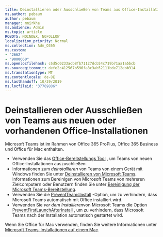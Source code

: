 ```yaml
---
title: Deinstallieren oder Ausschließen von Teams aus Office-Installationen
ms.author: pebaum
author: pebaum
manager: mnirkhe
ms.audience: Admin
ms.topic: article
ROBOTS: NOINDEX, NOFOLLOW
localization_priority: Normal
ms.collection: Adm_O365
ms.custom:
- "2662"
- "9000660"
ms.openlocfilehash: c6d5c0233acb8fb71127dcb54c719b71aa1a5bcb
ms.sourcegitcommit: defe2c412567b596fa8c3ab52111bde712ebb314
ms.translationtype: MT
ms.contentlocale: de-DE
ms.lasthandoff: 10/29/2019
ms.locfileid: "37769806"
---
```

# <a name="uninstall-or-exclude-teams-from-new-or-existing-office-installations"></a>Deinstallieren oder Ausschließen von Teams aus neuen oder vorhandenen Office-Installationen

Microsoft Teams ist im Rahmen von Office 365 ProPlus, Office 365 Business und Office für Mac enthalten.

- Verwenden Sie das [Office-Bereitstellungs Tool](https://docs.microsoft.com/deployoffice/teams-install#how-to-exclude-microsoft-teams-from-new-installations-of-office-365-proplus) , um Teams von neuen Office-Installationen auszuschließen.
- Informationen zum *deinstallieren* von Teams von einem Gerät mit Windows finden Sie unter [Deinstallieren von Microsoft Teams](https://support.office.com/article/3b159754-3c26-4952-abe7-57d27f5f4c81). Informationen zum Bereinigen von Microsoft Teams von mehreren Zielcomputern oder Benutzern finden Sie unter [Bereinigung der Microsoft Teams-Bereitstellung](https://docs.microsoft.com/microsoftteams/scripts/powershell-script-teams-deployment-clean-up).
- Verwenden Sie die [PreventTeamsInstall](https://docs.microsoft.com/deployoffice/teams-install#use-group-policy-to-control-the-installation-of-microsoft-teams
) -Option, um zu verhindern, dass Microsoft Teams automatisch mit Office installiert wird.
- Verwenden Sie *vor dem Installieren*von Microsoft Teams die Option [PreventFirstLaunchAfterInstall](https://docs.microsoft.com/deployoffice/teams-install#use-group-policy-to-prevent-microsoft-teams-from-starting-automatically-after-installation) , um zu verhindern, dass Microsoft Teams nach der Installation automatisch gestartet wird.

Wenn Sie Office für Mac verwenden, finden Sie weitere Informationen unter [Microsoft Teams-Installationen auf einem Mac](https://docs.microsoft.com/deployoffice/teams-install#microsoft-teams-installations-on-a-mac).